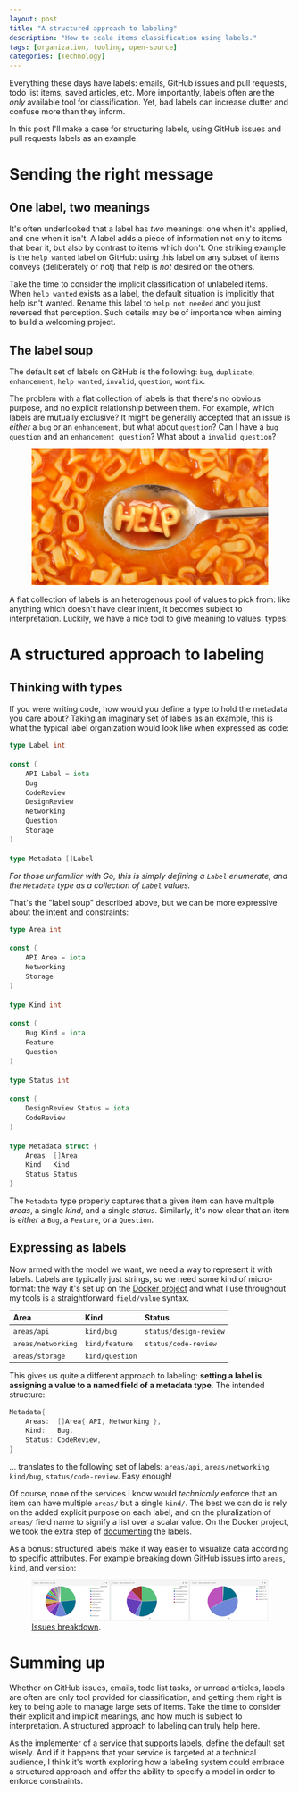 ```yaml
---
layout: post
title: "A structured approach to labeling"
description: "How to scale items classification using labels."
tags: [organization, tooling, open-source]
categories: [Technology]
---
```


Everything these days have labels: emails, GitHub issues and pull requests, todo list items, saved articles, etc. More importantly, labels often are the _only_ available tool for classification. Yet, bad labels can increase clutter and confuse more than they inform.

In this post I'll make a case for structuring labels, using GitHub issues and pull requests labels as an example.

# Sending the right message

## One label, two meanings

It's often underlooked that a label has _two_ meanings: one when it's applied, and one when it isn't. A label adds a piece of information not only to items that bear it, but also by contrast to items which don't. One striking example is the `help wanted` label on GitHub: using this label on any subset of items conveys (deliberately or not) that help is _not_ desired on the others.

Take the time to consider the implicit classification of unlabeled items. When `help wanted` exists as a label, the default situation is implicitly that help isn't wanted. Rename this label to `help not needed` and you just reversed that perception. Such details may be of importance when aiming to build a welcoming project.

## The label soup

The default set of labels on GitHub is the following: `bug`, `duplicate`, `enhancement`, `help wanted`, `invalid`, `question`, `wontfix`.

The problem with a flat collection of labels is that there's no obvious purpose, and no explicit relationship between them. For example, which labels are mutually exclusive? It might be generally accepted that an issue is _either_ a `bug` or an `enhancement`, but what about `question`? Can I have a `bug question` and an `enhancement question`? What about a `invalid question`?

<figure class="center">
    <a href="/images/2017-03-24-labels/alphabet_soup_help.jpeg"><img src="/images/2017-03-24-labels/alphabet_soup_help.jpeg" alt=""></a>
</figure>

A flat collection of labels is an heterogenous pool of values to pick from: like anything which doesn't have clear intent, it becomes subject to interpretation. Luckily, we have a nice tool to give meaning to values: types!

# A structured approach to labeling

## Thinking with types

If you were writing code, how would you define a type to hold the metadata you care about? Taking an imaginary set of labels as an example, this is what the typical label organization would look like when expressed as code:

```go
type Label int

const (
    API Label = iota
    Bug
    CodeReview
    DesignReview
    Networking
    Question
    Storage
)

type Metadata []Label
```

*For those unfamiliar with Go, this is simply defining a `Label` enumerate, and the `Metadata` type as a collection of `Label` values.*

That's the "label soup" described above, but we can be more expressive about the intent and constraints:

```go
type Area int

const (
	API Area = iota
	Networking
	Storage
)

type Kind int

const (
	Bug Kind = iota
	Feature
	Question
)

type Status int

const (
	DesignReview Status = iota
	CodeReview
)

type Metadata struct {
	Areas  []Area
	Kind   Kind
	Status Status
}
```

The `Metadata` type properly captures that a given item can have multiple _areas_, a single _kind_, and a single _status_. Similarly, it's now clear that an item is _either_ a `Bug`, a `Feature`, or a `Question`.

## Expressing as labels

Now armed with the model we want, we need a way to represent it with labels. Labels are typically just strings, so we need some kind of micro-format: the way it's set up on the [Docker project](https://github.com/docker/docker/labels) and what I use throughout my tools is a straightforward `field/value` syntax.

| Area               | Kind             | Status                 |
|:-------------------|:-----------------|:-----------------------|
| `areas/api`        | `kind/bug`       | `status/design-review` |
| `areas/networking` | `kind/feature`   | `status/code-review`   |
| `areas/storage`    | `kind/question`  |                        |

This gives us quite a different approach to labeling: **setting a label is assigning a value to a named field of a metadata type**. The intended structure:

```go
Metadata{
    Areas:  []Area{ API, Networking },
    Kind:   Bug,
    Status: CodeReview,    
}
```

... translates to the following set of labels: `areas/api`, `areas/networking`, `kind/bug`, `status/code-review`. Easy enough!

Of course, none of the services I know would _technically_ enforce that an item can have multiple `areas/` but a single `kind/`. The best we can do is rely on the added explicit purpose on each label, and on the pluralization of `areas/` field name to signify a list over a scalar value. On the Docker project, we took the extra step of [documenting](https://github.com/docker/docker/blob/master/project/ISSUE-TRIAGE.md#2-classify-the-issue) the labels.

As a bonus: structured labels make it way easier to visualize data according to specific attributes. For example breaking down GitHub issues into `areas`, `kind`, and `version`:

<figure class="center">
    <a href="/images/2017-03-24-labels/issues_breakdown.png"><img src="/images/2017-03-24-labels/issues_breakdown_crop.png" alt=""></a>
    <figcaption><a href="/images/2017-03-24-labels/issue_breakdown.png" title="Issues breakdown">Issues breakdown</a>.</figcaption>
</figure>

# Summing up

Whether on GitHub issues, emails, todo list tasks, or unread articles, labels are often are only tool provided for classification, and getting them right is key to being able to manage large sets of items. Take the time to consider their explicit and implicit meanings, and how much is subject to interpretation. A structured approach to labeling can truly help here.

As the implementer of a service that supports labels, define the default set wisely. And if it happens that your service is targeted at a technical audience, I think it's worth exploring how a labeling system could embrace a structured approach and offer the ability to specify a model in order to enforce constraints.